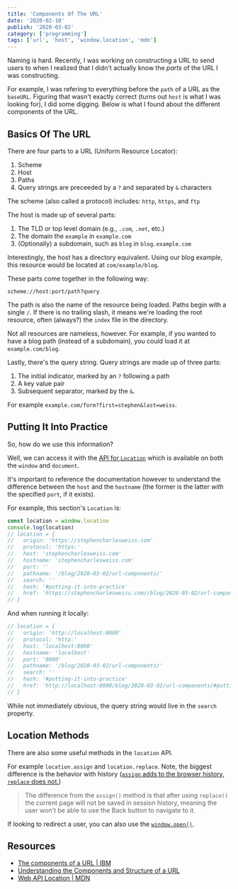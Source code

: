 ```yaml
---
title: 'Components Of The URL'
date: '2020-02-10'
publish: '2020-03-02'
category: ['programming']
tags: ['url', 'host', 'window.location', 'mdn']
---
```


Naming is hard. Recently, I was working on constructing a URL to send users to when I realized that I didn't actually know the _parts_ of the URL I was constructing.

For example, I was refering to everything before the `path` of a URL as the `baseURL`. Figuring that wasn't exactly correct (turns out `host` is what I was looking for), I did some digging. Below is what I found about the different components of the URL.

## Basics Of The URL

There are four parts to a URL (Uniform Resource Locator):

1. Scheme
2. Host
3. Paths
4. Query strings are preceeded by a `?` and separated by `&` characters

The scheme (also called a protocol) includes: `http`, `https`, and `ftp`

The host is made up of several parts:

1. The TLD or top level domain (e.g., `.com`, `.net`, etc.)
2. The domain the `example` in `example.com`
3. (Optionally) a subdomain, such as `blog` in `blog.example.com`

Interestingly, the host has a directory equivalent. Using our blog example, this resource would be located at `com/example/blog`.

These parts come together in the following way:

```shell copy=true
scheme://host:port/path?query
```

The path is also the name of the resource being loaded. Paths begin with a single `/`. If there is no trailing slash, it means we're loading the root resource, often (always?) the `index` file in the directory.

Not all resources are nameless, however. For example, if you wanted to have a blog path (instead of a subdomain), you could load it at `example.com/blog`.

Lastly, there's the query string. Query strings are made up of three parts:

1. The initial indicator, marked by an `?` following a path
2. A key value pair
3. Subsequent separator, marked by the `&`.

For example `example.com/form?first=stephen&last=weiss`.

## Putting It Into Practice

So, how do we use this information?

Well, we can access it with the [API for `Location`](https://developer.mozilla.org/en-US/docs/Web/API/Location) which is available on both the `window` and `document`.

It's important to reference the documentation however to understand the difference between the `host` and the `hostname` (the former is the latter _with_ the specified `port`, if it exists).

For example, this section's `Location` is:

```javascript
const location = window.location
console.log(location)
// location = {
//   origin: 'https://stephencharlesweiss.com'
//   protocol: 'https:'
//   host: 'stephencharlesweiss.com'
//   hostname: 'stephencharlesweiss.com'
//   port: ''
//   pathname: '/blog/2020-03-02/url-components/'
//   search: ''
//   hash: '#putting-it-into-practice'
//   href: 'https://stephencharlesweiss.com//blog/2020-03-02/url-components/#putting-it-into-practice'
// }
```

And when running it locally:

```javascript
// location = {
//   origin: 'http://localhost:8000'
//   protocol: 'http:'
//   host: 'localhost:8000'
//   hostname: 'localhost'
//   port: '8000'
//   pathname: '/blog/2020-03-02/url-components/'
//   search: ''
//   hash: '#putting-it-into-practice'
//   href: 'http://localhost:8000/blog/2020-03-02/url-components/#putting-it-into-practice'
// }
```

While not immediately obvious, the query string would live in the `search` property.

## Location Methods

There are also some useful methods in the `location` API.

For example `location.assign` and `location.replace`. Note, the biggest difference is the behavior with history ([`assign` adds to the browser history, `replace` does not.](https://stackoverflow.com/questions/4505798/difference-between-window-location-assign-and-window-location-replace))

> The difference from the `assign()` method is that after using `replace()` the current page will not be saved in session history, meaning the user won't be able to use the Back button to navigate to it.

If looking to redirect a user, you can also use the [`window.open()`](https://developer.mozilla.org/en-US/docs/Web/API/Window/open).

## Resources

- [The components of a URL | IBM](https://www.ibm.com/support/knowledgecenter/en/SSGMCP_5.1.0/com.ibm.cics.ts.internet.doc/topics/dfhtl_uricomp.html)
- [Understanding the Components and Structure of a URL](https://techwelkin.com/understanding-the-components-and-structure-of-a-url)
- [Web API Location | MDN](https://developer.mozilla.org/en-US/docs/Web/API/Location)
